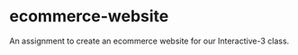 ecommerce-website
=================

An assignment to create an ecommerce website for our Interactive-3 class.
